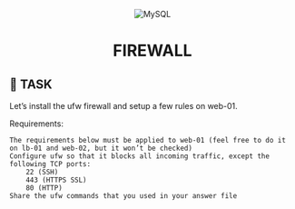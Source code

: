 <p align="center">
    <img alt="MySQL" src="https://www.estrategiaynegocios.net/csp/mediapool/sites/dt.common.streams.StreamServer.cls?STREAMOID=lE1dzuw84yzJfndxD0vU58$daE2N3K4ZzOUsqbU5sYunlRppYzxPFRXxXWxOLiuU6FB40xiOfUoExWL3M40tfzssyZqpeG_J0TFo7ZhRaDiHC9oxmioMlYVJD0A$3RbIiibgT65kY_CSDiCiUzvHvODrHApbd6ry6YGl5GGOZrs-&CONTENTTYPE=image/jpeg" />
</p>
<h1 align="center">
    FIREWALL
</h1>

## 🧐 TASK

Let’s install the ufw firewall and setup a few rules on web-01.

Requirements:

    The requirements below must be applied to web-01 (feel free to do it on lb-01 and web-02, but it won’t be checked)
    Configure ufw so that it blocks all incoming traffic, except the following TCP ports:
        22 (SSH)
        443 (HTTPS SSL)
        80 (HTTP)
    Share the ufw commands that you used in your answer file

